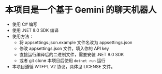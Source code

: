 # 本项目是一个基于 Gemini 的聊天机器人
- 使用 C# 编写
- 使用 .NET 8.0 SDK 编译
- 使用方法：
    - 将 appsettings.json.example 文件名改为 appsettings.json
    - 修改 appsettings.json 文件，填入你的 API key
    - 直接运行编译后的二进制文件，需要安装 .NET 8.0 SDK
    - 或者 git clone 本项目后使用 `dotnet run` 运行
- 本项目遵循 WTFPL V2 协议，具体见 LICENSE 文件。
